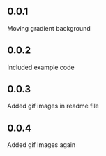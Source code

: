 ## 0.0.1

Moving gradient background

## 0.0.2

Included example code

## 0.0.3

Added gif images in readme file

## 0.0.4

Added gif images again

